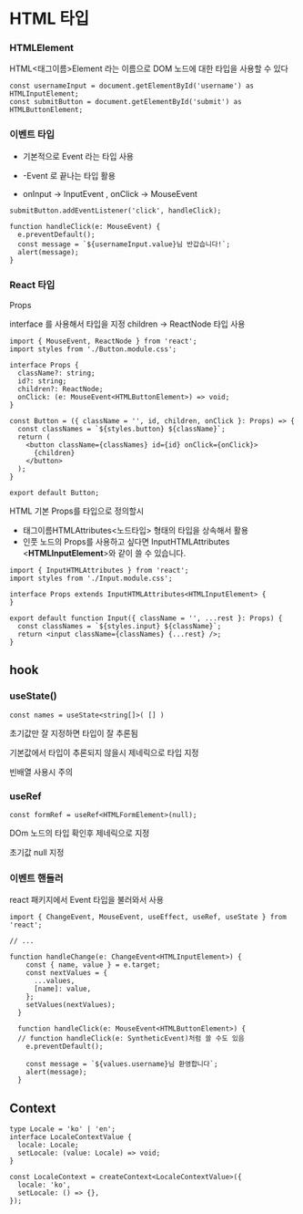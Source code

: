 # HTML 타입

### HTMLElement 

HTML<태그이름>Element 라는 이름으로 DOM 노드에 대한 타입을 사용할 수 있다

```
const usernameInput = document.getElementById('username') as HTMLInputElement;
const submitButton = document.getElementById('submit') as HTMLButtonElement;
```

### 이벤트 타입

+ 기본적으로 Event 라는 타입 사용

+ -Event 로 끝나는 타입 활용

+ onInput -> InputEvent , onClick -> MouseEvent

```
submitButton.addEventListener('click', handleClick);

function handleClick(e: MouseEvent) {
  e.preventDefault();
  const message = `${usernameInput.value}님 반갑습니다!`;
  alert(message);
}
```

### React 타입 

Props

interface 를 사용해서 타입을 지정 children -> ReactNode 타입 사용

```
import { MouseEvent, ReactNode } from 'react';
import styles from './Button.module.css';

interface Props {
  className?: string;
  id?: string;
  children?: ReactNode;
  onClick: (e: MouseEvent<HTMLButtonElement>) => void;
}

const Button = ({ className = '', id, children, onClick }: Props) => {
  const classNames = `${styles.button} ${className}`;
  return (
    <button className={classNames} id={id} onClick={onClick}>
      {children}
    </button>
  );
}

export default Button;

```

HTML 기본 Props를 타입으로 정의할시 
+  태그이름HTMLAttributes<노드타입> 형태의 타입을 상속해서 활용 
+ 인풋 노드의 Props를 사용하고 싶다면 InputHTMLAttributes <**HTMLInputElement**>와 같이 쓸 수 있습니다.

```
import { InputHTMLAttributes } from 'react';
import styles from './Input.module.css';

interface Props extends InputHTMLAttributes<HTMLInputElement> {
}

export default function Input({ className = '', ...rest }: Props) {
  const classNames = `${styles.input} ${className}`;
  return <input className={classNames} {...rest} />;
}

```

## hook

### useState()

```
const names = useState<string[]>( [] )
```

초기값만 잘 지정하면 타입이 잘 추론됨

기본값에서 타입이 추론되지 않을시 제네릭으로 타입 지정

빈배열 사용시 주의 

### useRef

```
const formRef = useRef<HTMLFormElement>(null);
```

DOm 노드의 타입 확인후 제네릭으로 지정

초기값 null 지정

### 이벤트 핸들러 

react 패키지에서 Event 타입을 불러와서 사용

```
import { ChangeEvent, MouseEvent, useEffect, useRef, useState } from 'react';

// ...

function handleChange(e: ChangeEvent<HTMLInputElement>) {
    const { name, value } = e.target;
    const nextValues = {
      ...values,
      [name]: value,
    };
    setValues(nextValues);
  }

  function handleClick(e: MouseEvent<HTMLButtonElement>) {
  // function handleClick(e: SyntheticEvent)처럼 쓸 수도 있음
    e.preventDefault();

    const message = `${values.username}님 환영합니다`;
    alert(message);
  }

```

## Context

```
type Locale = 'ko' | 'en';
interface LocaleContextValue {
  locale: Locale;
  setLocale: (value: Locale) => void;
}

const LocaleContext = createContext<LocaleContextValue>({
  locale: 'ko',
  setLocale: () => {},
});
```

